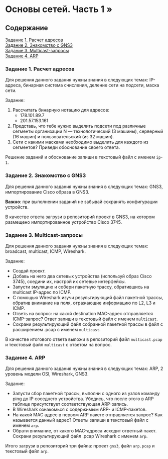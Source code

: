 # Основы сетей. Часть 1 »

## Содержание

   [Задание 1. Расчет адресов](#задание-1-расчет-адресов) \
   [Задание 2. Знакомство с GNS3](#задание-2-знакомство-с-gns3) \
   [Задание 3. Multicast-запросы](#задание-3-multicast-запросы) \
   [Задание 4. ARP](#задание-4-arp) 


### Задание 1. Расчет адресов
Для решения данного задания нужны знания в следующих темах: IP-адреса, бинарная система счисления, деление сети на подсети, маска сети.

Задание:

1. Рассчитать бинарную нотацию для адресов:
    * 178.101.89.7
    * 201.57.153.161
2. Представь, что тебе нужно выделить подсети под различные сегменты организации N — технологический (3 машины), серверный (16 машин) и пользовательский (из 32 машин).
3. Сети с какими масками необходимо выделить для каждого из сегментов? Приведи обоснование своего ответа.

Решение заданий и обоснование запиши в текстовый файл с именем `ip-1`.

### Задание 2. Знакомство с GNS3
Для решения данного задания нужны знания в следующих темах: GNS3, импортирование Cisco образа в GNS3. 

**Важно**: при выполнении заданий не забывай сохранять конфигурации устройств.

В качестве ответа загрузи в репозиторий проект в GNS3, на котором размещено импортированное устройство Cisco 3745.

### Задание 3. Multicast-запросы
Для решения данного задания нужны знания в следующих темах: broadcast, multicast, ICMP, Wireshark.

Задание: 
- Создай проект.
- Добавь на него два сетевых устройства (используй образ Cisco 3745), соедини их, настрой их сетевые интерфейсы. 
- Запусти эмуляцию и собери пакетную трассу, обратившись на multicast IP-адрес по ICMP.
- С помощью Wireshark изучи результирующий файл пакетной трассы, обратив внимание на поля, отражающие информацию по L2, L3 и ICMP.
- Ответь на вопрос: на какой destination MAC-адрес отправляется ICMP-запрос? Ответ запиши в текстовый файл с именем `multicast`.
- Сохрани результирующий файл собранной пакетной трассы в файл с расширением .pcap с именем `multicast`.

В качестве итогового ответа выложи в репозиторий файл `multicast.pcap` и текстовый файл `multicast` с ответом на вопрос.



### Задание 4. ARP
Для решения данного задания нужны знания в следующих темах: ARP, 2 уровень модели OSI, Wireshark, GNS3.

Задание:
- Запусти сбор пакетной трассы, выполни с одного из узлов команду ping до IP соседнего устройства. Убедись, что после этого в ARP таблице присутствует соответствующая ARP-запись.
- В Wireshark ознакомься с содержимым ARP- и ICMP-пакетов.
- На какой MAC адрес в первом ARP пакете отправляется запрос? Как называется данный адрес? Ответы запиши в текстовый файл с именем `arp`. 
- Обрати внимание, от какого MAC-адреса исходит ответный пакет. Сохрани результирующий файл .pcap Wireshark с именем `arp`.

Итого загрузи в репозиторий три файла: проект `gns3`, файл `arp.pcap` и текстовый файл `arp`.
 

